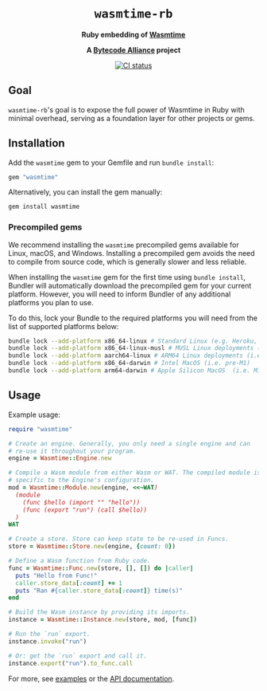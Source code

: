 <div align="center">
  <h1><code>wasmtime-rb</code></h1>

  <p>
    <strong>Ruby embedding of
    <a href="https://github.com/bytecodealliance/wasmtime">Wasmtime</a></strong>
  </p>

  <strong>A <a href="https://bytecodealliance.org/">Bytecode Alliance</a> project</strong>

  <p>
    <a href="https://github.com/bytecodealliance/wasmtime-rb/actions?query=workflow%3ACI">
      <img src="https://github.com/bytecodealliance/wasmtime-rb/workflows/CI/badge.svg" alt="CI status"/>
    </a>
  </p>
</div>

## Goal

`wasmtime-rb`'s goal is to expose the full power of Wasmtime in Ruby with
minimal overhead, serving as a foundation layer for other projects or gems.

## Installation

Add the `wasmtime` gem to your Gemfile and run `bundle install`:

```ruby
gem "wasmtime"
```

Alternatively, you can install the gem manually:

```sh
gem install wasmtime
```

### Precompiled gems

We recommend installing the `wasmtime` precompiled gems available for Linux, macOS, and Windows. Installing a precompiled gem avoids the need to compile from source code, which is generally slower and less reliable.

When installing the `wasmtime` gem for the first time using `bundle install`, Bundler will automatically download the precompiled gem for your current platform. However, you will need to inform Bundler of any additional platforms you plan to use.

To do this, lock your Bundle to the required platforms you will need from the list of supported platforms below:

```sh
bundle lock --add-platform x86_64-linux # Standard Linux (e.g. Heroku, GitHub Actions, etc.)
bundle lock --add-platform x86_64-linux-musl # MUSL Linux deployments (i.e. Alpine Linux)
bundle lock --add-platform aarch64-linux # ARM64 Linux deployments (i.e. AWS Graviton2)
bundle lock --add-platform x86_64-darwin # Intel MacOS (i.e. pre-M1)
bundle lock --add-platform arm64-darwin # Apple Silicon MacOS  (i.e. M1)
```

## Usage

Example usage:

```ruby
require "wasmtime"

# Create an engine. Generally, you only need a single engine and can
# re-use it throughout your program.
engine = Wasmtime::Engine.new

# Compile a Wasm module from either Wasm or WAT. The compiled module is
# specific to the Engine's configuration.
mod = Wasmtime::Module.new(engine, <<~WAT)
  (module
    (func $hello (import "" "hello"))
    (func (export "run") (call $hello))
  )
WAT

# Create a store. Store can keep state to be re-used in Funcs.
store = Wasmtime::Store.new(engine, {count: 0})

# Define a Wasm function from Ruby code.
func = Wasmtime::Func.new(store, [], []) do |caller|
  puts "Hello from Func!"
  caller.store_data[:count] += 1
  puts "Ran #{caller.store_data[:count]} time(s)"
end

# Build the Wasm instance by providing its imports.
instance = Wasmtime::Instance.new(store, mod, [func])

# Run the `run` export.
instance.invoke("run")

# Or: get the `run` export and call it.
instance.export("run").to_func.call
```

For more, see [examples](https://github.com/bytecodealliance/wasmtime-rb/tree/main/examples)
or the [API documentation](https://bytecodealliance.github.io/wasmtime-rb/latest/).
